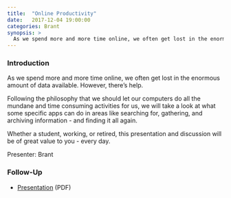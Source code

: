```yaml
---
title:  "Online Productivity"
date:   2017-12-04 19:00:00
categories: Brant
synopsis: >
  As we spend more and more time online, we often get lost in the enormous amount of data available. However, there’s help.
---
```


### Introduction

As we spend more and more time online, we often get lost in the enormous amount of data available. However, there’s help. 

Following the philosophy that we should let our computers do all the mundane and time consuming activities for us, we will take a look at what some specific apps can do in areas like searching for, gathering, and archiving information - and finding it all again.

Whether a student, working, or retired, this presentation and discussion will be of great value to you - every day.

Presenter: Brant

### Follow-Up

* [Presentation](/assets/present/2017/productivity.pdf) (PDF) 